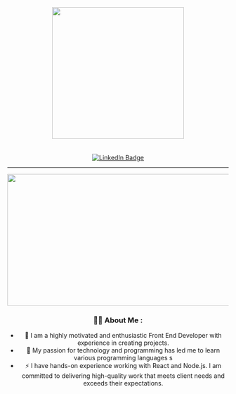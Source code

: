 <div id="header" align="center">
  <img src="https://media4.giphy.com/media/VTtANKl0beDFQRLDTh/giphy.gif?cid=ecf05e47lf2jz77piktqzo2pa3rh5mbeyaig0ondpkvumt52&rid=giphy.gif&ct=g" width="300"/>
 <div>
<div id="badges">
  <br>
  <a href="https://www.linkedin.com/in/pavlo-matiushenko-630275244/">
    <img src="https://komarev.com/ghpvc/?username=Bilda49" alt=""/>
    <br>
    <br>
    <img src="https://img.shields.io/badge/LinkedIn-blue?style=for-the-badge&logo=linkedin&logoColor=white" alt="LinkedIn Badge"/>
  </a>
</div> 
   
--- 
   
<div id="about_me" align="center">
 <img src="https://media.giphy.com/media/dWesBcTLavkZuG35MI/giphy.gif" width="600" height="300"/>
</div>
   
### :man_technologist: About Me :
- :telescope: I am a highly motivated and enthusiastic Front End Developer with experience in creating projects. 
- :seedling: My passion for technology and programming has led me to learn various programming languages s
- :zap: I have hands-on experience working with React and Node.js. 
I am committed to delivering high-quality work that meets client needs and exceeds their expectations.

